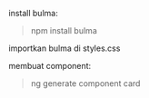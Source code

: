 install bulma:
> npm install bulma

importkan bulma di styles.css

membuat component:
> ng generate component card